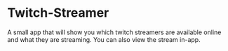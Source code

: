 # Twitch-Streamer

A small app that will show you which twitch streamers are available online and what they are streaming. You can also view the stream in-app.
